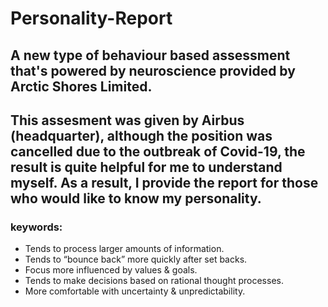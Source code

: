 # Personality-Report

## A new type of behaviour based assessment that's powered by neuroscience provided by Arctic Shores Limited.

## This assesment was given by Airbus (headquarter), although the position was cancelled due to the outbreak of Covid-19, the result is quite helpful for me to understand myself. As a result, I provide the report for those who would like to know my personality.

### keywords: 
* Tends to process larger amounts of information.
* Tends to “bounce back” more quickly after set backs.
* Focus more influenced by values & goals.
* Tends to make decisions based on rational thought processes.
* More comfortable with uncertainty & unpredictability.
